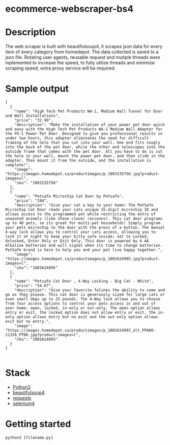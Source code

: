 # ecommerce-webscraper-bs4

# Description
The web scraper is built with beautifulsoup4, it scrapes json data for every item of every category from homedepot. The data collected is saved to a json file. Rotating user agents, reusable request and mutiple threads were inplemented to increase the speed, to fully utilize threads and minimize scraping speed, extra proxy service will be required.

# Sample output
```
[
  {
    "name": "High Tech Pet Products WA-1, Medium Wall Tunnel for Door and Wall Installations",
    "price": "32.99",
    "description": "Make the installation of your power pet door quick and easy with the High Tech Pet Products WA-1 Medium Wall Adapter for the PX-1 Power Pet Door. Designed to give you professional results in under two hours, this adapter eliminates the need for difficult framing of the hole that you cut into your wall. One end fits snugly into the back of the pet door, while the other end telescopes into the outside frame that comes with the pet door. All you have to do is cut the hole in your wall, mount the power pet door, and then slide in the adapter. Then mount it from the outside, and the installation is complete!",
    "image": "https://images.homedepot.ca/productimages/p_1001535758.jpg?product-images=l",
    "sku": "1001535758"
  },
  {
    "name": "Petsafe Microchip Cat Door by Petsafe",
    "price": "204",
    "description": "Give your cat a key to your home! The PetSafe Microchip Cat Door reads your cats unique 15-digit microchip ID and allows access to the programmed pet while restricting the entry of unwanted animals (like those clever raccoons). This cat door programs up to 40 pets, so its great for multi-pet households! Simply program your pets microchip to the door with the press of a button. The manual 4-way lock allows you to control your cats access, allowing you to lock it at night to keep your kitty safe inside; set to Locked, Unlocked, Enter Only or Exit Only. This door is powered by 4 AA Alkaline batteries and will signal when its time to change batteries. PetSafe brand is here to help you and your pet live happy together.",
    "image": "https://images.homedepot.ca/productimages/p_1001624995.jpg?product-images=l",
    "sku": "1001624995"
  },
  {
    "name": "Petsafe Cat Door , 4-Way Locking - Big Cat - White",
    "price": "54.67",
    "description": "Give your favorite felines the ability to come and go as they please. This cat door is generously sized for large cats or even small dogs up to 25 pounds. The 4-Way lock allows you to choose from four access options to control your pets access in and out of your home: open, locked, in-only or out-only. The open option allows entry or exit, the locked option does not allow entry or exit, the in-only option allows entry but no exit and the out-only option allows exit but no entry.",
    "image": "https://images.homedepot.ca/productimages/p_1001624993_alt_PPA00-11326_PT06.jpg?product-images=l",
    "sku": "1001624993"
  }
]
 
```

# Stack
- [Python3](https://www.python.org/downloads)
- [beautifulsoup4](https://pypi.org/project/beautifulsoup4)
- [requests](https://pypi.org/project/requests)
- [selenium4](https://pypi.org/project/selenium/)

# Getting started

```
python3 [filename.py]
```
